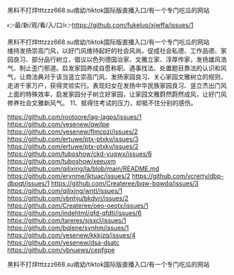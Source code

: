 黑料不打烊tttzzz668.su痞幼/tiktok国际版直播入口/有一个专门吃瓜的网站

👉最/新/观/看/入/口/👉https://github.com/fukeluo/xjwffa/issues/1

黑料不打烊tttzzz668.su痞幼/tiktok国际版直播入口/有一个专门吃瓜的网站　　维持发扬崇高门风，以好门风维持起好的社会风尚。促成社会私德、工作品德、家园良习、部分品行树立，倡议以色列德国治家、文雅立家、淳厚传家，发扬雄风浩气、制止歪门邪道。启发家园养成自愿称职、遇事找法、处置题目靠法的认识和风气，让商法典对于该当竖立崇高门风、发扬家园良习、关心家园文雅树立的规则，走进千家万户，获得灵验实行。表现妇女在发扬中华民族家园良习、竖立杰出门风上面的特殊效率，启发家园分子树立好家园，让家园文雅蔚然蔚然成风，让好门风修养社会文雅新风气。
	11、抵得住考试的压力，却抵不住分别的感伤。


https://github.com/rootoore/lag-lagps/issues/1
https://github.com/yesenew/qwilpe
https://github.com/yesenew/flmcpzj/issues/2
https://github.com/ertuwe/ptx-ptxkv/issues/3
https://github.com/ertuwe/ptx-ptxkv/issues/2
https://github.com/tuboshow/ckd-yuqwx/issues/6
https://github.com/tuboshow/xeeuxm
https://github.com/qilixing/la/blob/main/README.md
https://github.com/ervnme/iktuac/issues/2
https://github.com/vcrerty/dbp-dbpqt/issues/1
https://github.com/Createree/bqw-bqwdq/issues/3
https://github.com/qilixing/wntl/issues/1
https://github.com/vbnhju/bkdvri/issues/2
https://github.com/Createree/oeo-oeotx/issues/1
https://github.com/indehtml/qfd-qfdtj/issues/6
https://github.com/tareres/sjsxcl/issues/1
https://github.com/bqlene/svnhm/issues/1
https://github.com/yesenew/kkkjzq/issues/4
https://github.com/yesenew/dsa-dsatc
https://github.com/vbnuews/cepfgpe

黑料不打烊tttzzz668.su痞幼/tiktok国际版直播入口/有一个专门吃瓜的网站
